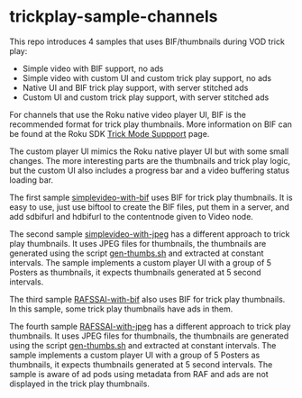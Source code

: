 # trickplay-sample-channels
This repo introduces 4 samples that uses BIF/thumbnails during VOD trick play:
* Simple video with BIF support, no ads
* Simple video with custom UI and custom trick play support, no ads
* Native UI and BIF trick play support, with server stitched ads
* Custom UI and custom trick play support, with server stitched ads

For channels that use the Roku native video player UI, BIF is the recommended format for trick play thumbnails. More information on BIF can be found at the Roku SDK [Trick Mode Suppport](https://sdkdocs.roku.com/display/sdkdoc/Trick+Mode+Support) page.

The custom player UI mimics the Roku native player UI but with some small changes. The more interesting parts are the thumbnails and trick play logic, but the custom UI also includes a progress bar and a video buffering status loading bar.

The first sample [simplevideo-with-bif](/simplevideo-with-bif) uses BIF for trick play thumbnails. It is easy to use, just use biftool to create the BIF files, put them in a server, and add sdbifurl and hdbifurl to the contentnode given to Video node.

The second sample [simplevideo-with-jpeg](/simplevideo-with-jpeg) has a different approach to trick play thumbnails. It uses JPEG files for thumbnails, the thumbnails are generated using the script [gen-thumbs.sh](/scripts/gen-thumbs.sh) and extracted at constant intervals. The sample implements a custom player UI with a group of 5 Posters as thumbnails, it expects thumbnails generated at 5 second intervals.

The third sample [RAFSSAI-with-bif](/RAFSSAI-with-bif) also uses BIF for trick play thumbnails. In this sample, some trick play thumbnails have ads in them.

The fourth sample [RAFSSAI-with-jpeg](/RAF-SSAI-with-jpeg) has a different approach to trick play thumbnails. It uses JPEG files for thumbnails, the thumbnails are generated using the script [gen-thumbs.sh](/scripts/gen-thumbs.sh) and extracted at constant intervals. The sample implements a custom player UI with a group of 5 Posters as thumbnails, it expects thumbnails generated at 5 second intervals. The sample is aware of ad pods using metadata from RAF and ads are not displayed in the trick play thumbnails.
